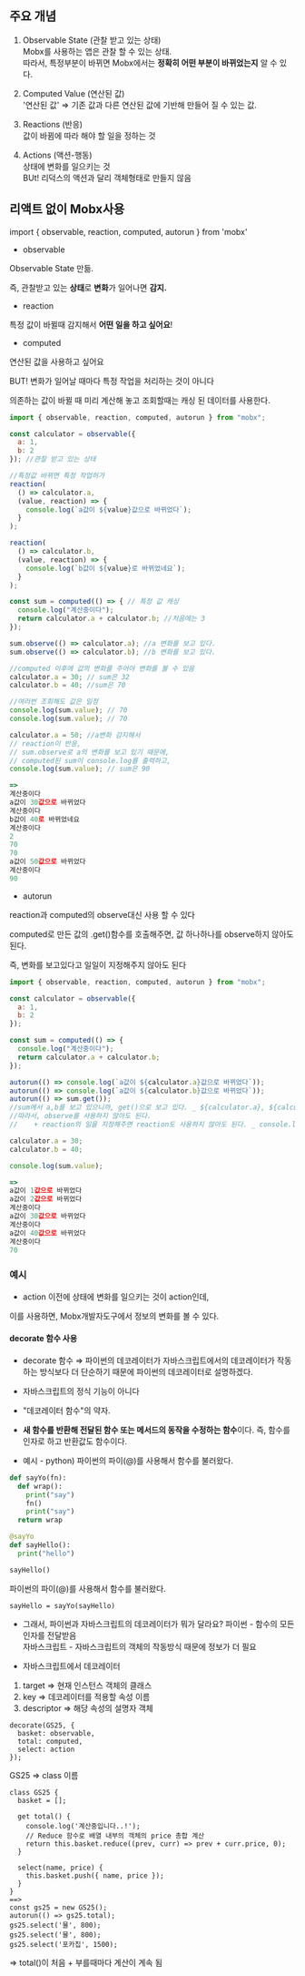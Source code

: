 ## 주요 개념

1. Observable State (관찰 받고 있는 상태)     
Mobx를 사용하는 앱은 관찰 할 수 있는 상태.      
따라서, 특정부분이 바뀌면 Mobx에서는 **정확히 어떤 부분이 바뀌었는지** 알 수 있다.

2. Computed Value (연산된 값)    
'연산된 값' ⇒ 기존 값과 다른 연산된 값에 기반해 만들어 질 수 있는 값.

3. Reactions (반응)   
값이 바뀜에 따라 해야 할 일을 정하는 것   

4. Actions (액션-행동)   
상태에 변화를 일으키는 것   
BUt! 리덕스의 액션과 달리 객체형태로 만들지 않음

## 리액트 없이 Mobx사용

import { observable, reaction, computed, autorun } from 'mobx'

- observable

Observable State 만듦.

즉, 관찰받고 있는 **상태**로 **변화**가 일어나면 **감지.**

- reaction

특정 값이 바뀔때 감지해서 **어떤 일을 하고 싶어요**!

- computed

연산된 값을 사용하고 싶어요

BUT! 변화가 일어날 때마다 특정 작업을 처리하는 것이 아니다

의존하는 값이 바뀔 때 미리 계산해 놓고 조회할때는 캐싱 된 데이터를 사용한다.

```javascript
import { observable, reaction, computed, autorun } from "mobx";

const calculator = observable({
  a: 1,
  b: 2
}); //관찰 받고 있는 상태

//특정값 바뀌면 특정 작업허가
reaction(
  () => calculator.a,
  (value, reaction) => {
    console.log(`a값이 ${value}값으로 바뀌었다`);
  }
);

reaction(
  () => calculator.b,
  (value, reaction) => {
    console.log(`b값이 ${value}로 바뀌었네요`);
  }
);

const sum = computed(() => { // 특정 값 캐싱
  console.log("계산중이다");
  return calculator.a + calculator.b; //처음에는 3
});

sum.observe(() => calculator.a); //a 변화를 보고 있다.
sum.observe(() => calculator.b); //b 변화를 보고 있다.

//computed 이후에 값의 변화를 주어야 변화를 볼 수 있음
calculator.a = 30; // sum은 32
calculator.b = 40; //sum은 70

//여러번 조회해도 값은 일정 
console.log(sum.value); // 70
console.log(sum.value); // 70

calculator.a = 50; //a변화 감지해서 
// reaction이 반응, 
// sum.observe로 a의 변화를 보고 있기 때문에, 
// computed된 sum이 console.log를 출력하고,
console.log(sum.value); // sum은 90

=>
계산중이다 
a값이 30값으로 바뀌었다 
계산중이다 
b값이 40로 바뀌었네요 
계산중이다 
2
70 
70
a값이 50값으로 바뀌었다 
계산중이다 
90
```

- autorun

reaction과 computed의 observe대신 사용 할 수 있다

computed로 만든 값의 .get()함수를 호출해주면, 값 하나하나를 observe하지 않아도 된다.

즉, 변화를 보고있다고 일일이 지정해주지 않아도 된다

```javascript
import { observable, reaction, computed, autorun } from "mobx";

const calculator = observable({
  a: 1,
  b: 2
});

const sum = computed(() => {
  console.log("계산중이다");
  return calculator.a + calculator.b;
});

autorun(() => console.log(`a값이 ${calculator.a}값으로 바뀌었다`));
autorun(() => console.log(`a값이 ${calculator.b}값으로 바뀌었다`));
autorun(() => sum.get()); 
//sum에서 a,b를 보고 있으니까, get()으로 보고 있다. _ ${calculator.a}, ${calculator.b}
//따라서, observe를 사용하지 않아도 된다. 
//    + reaction의 일을 지정해주면 reaction도 사용하지 않아도 된다. _ console.log

calculator.a = 30;
calculator.b = 40;

console.log(sum.value);

=>
a값이 1값으로 바뀌었다 
a값이 2값으로 바뀌었다 
계산중이다 
a값이 30값으로 바뀌었다 
계산중이다 
a값이 40값으로 바뀌었다 
계산중이다 
70
```

### 예시

- action
이전에 상태에 변화를 일으키는 것이 action인데, 

이를 사용하면,  Mobx개발자도구에서 정보의 변화를 볼 수 있다.

#### decorate 함수 사용
- decorate 함수
⇒  파이썬의 데코레이터가 자바스크립트에서의 데코레이터가 작동하는 방식보다 더 단순하기 때문에 파이썬의 데코레이터로 설명하겠다.
- 자바스크립트의 정식 기능이 아니다   
- "데코레이터 함수"의 약자.
- **새 함수를 반환해 전달된 함수 또는 메서드의 동작을 수정하는 함수**이다. 즉, 함수를 인자로 하고 반환값도 함수이다.

- 예시 - python)
파이썬의 파이(@)를 사용해서 함수를 불러왔다.
```python
def sayYo(fn):
  def wrap():
    print("say")
    fn()
    print("say")
  return wrap

@sayYo
def sayHello():
  print("hello")

sayHello()
```
파이썬의 파이(@)를 사용해서 함수를 불러왔다.
```
sayHello = sayYo(sayHello)
```
- 그래서, 파이썬과 자바스크립트의 데코레이터가 뭐가 달라요?
파이썬 - 함수의 모든 인자를 전달받음   
자바스크립트 - 자바스크립트의 객체의 작동방식 때문에 정보가 더 필요

- 자바스크립트에서 데코레이터
1. target => 현재 인스턴스 객체의 클래스   
2. key => 데코레이터를 적용할 속성 이름   
3. descriptor => 해당 속성의 설명자 객체   

```
decorate(GS25, {
  basket: observable,
  total: computed,
  select: action
});
```
GS25 ⇒ class 이름
```
class GS25 {
  basket = [];

  get total() {
    console.log('계산중입니다..!');
    // Reduce 함수로 배열 내부의 객체의 price 총합 계산
    return this.basket.reduce((prev, curr) => prev + curr.price, 0);
  }

  select(name, price) {
    this.basket.push({ name, price });
  }
}
==>
const gs25 = new GS25();
autorun(() => gs25.total);
gs25.select('물', 800);
gs25.select('물', 800);
gs25.select('포카칩', 1500);
```
⇒ total()이 처음 + 부를때마다 계산이 계속 됨
